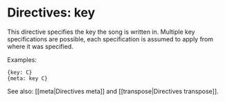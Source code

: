 # Directives: key

This directive specifies the key the song is written in. Multiple key specifications are possible, each specification is assumed to apply from where it was specified.

Examples:

    {key: C}
    {meta: key C}

See also: [[meta|Directives meta]] and [[transpose|Directives transpose]].
